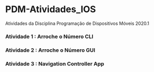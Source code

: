 # PDM-Atividades_IOS
Atividades da Disciplina Programação de Dispositivos Móveis 2020.1 

### Atividade 1 : Arroche o Número CLI

### Atividade 2 : Arroche o Número GUI

### Atividade 3 : Navigation Controller App
